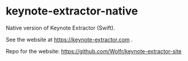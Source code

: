# keynote-extractor-native

Native version of Keynote Extractor (Swift).

See the website at https://keynote-extractor.com .

Repo for the website: https://github.com/Wolfr/keynote-extractor-site
